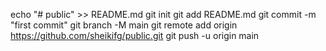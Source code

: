 echo "# public" >> README.md
git init
git add README.md
git commit -m "first commit"
git branch -M main
git remote add origin https://github.com/sheikifg/public.git
git push -u origin main
